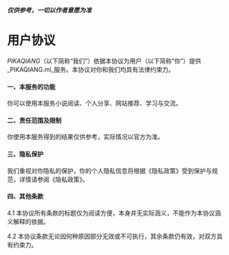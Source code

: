 ***仅供参考，一切以作者意愿为准***
# 用户协议

_PIKAQIANG_（以下简称“我们”）依据本协议为用户（以下简称“你”）提供_PIKAQIANG.ml_服务。本协议对你和我们均具有法律约束力。

#### 一、本服务的功能

你可以使用本服务小说阅读、个人分享、网站推荐、学习与交流。

#### 二、责任范围及限制

你使用本服务得到的结果仅供参考，实际情况以官方为准。

#### 三、隐私保护

我们重视对你隐私的保护，你的个人隐私信息将根据《隐私政策》受到保护与规范，详情请参阅《隐私政策》。

#### 四、其他条款

4.1 本协议所有条款的标题仅为阅读方便，本身并无实际涵义，不能作为本协议涵义解释的依据。

4.2 本协议条款无论因何种原因部分无效或不可执行，其余条款仍有效，对双方具有约束力。
